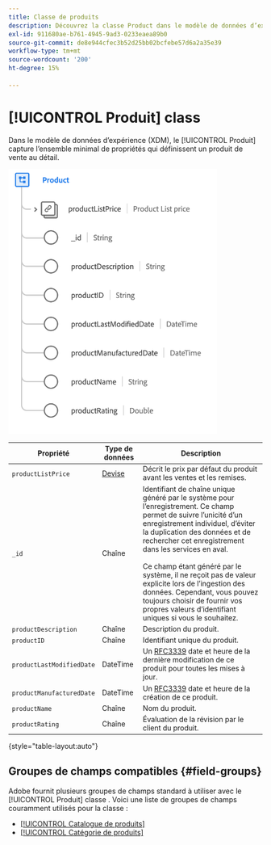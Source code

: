 ```yaml
---
title: Classe de produits
description: Découvrez la classe Product dans le modèle de données d’expérience (XDM).
exl-id: 911680ae-b761-4945-9ad3-0233eaea89b0
source-git-commit: de8e944cfec3b52d25bb02bcfebe57d6a2a35e39
workflow-type: tm+mt
source-wordcount: '200'
ht-degree: 15%

---
```


# [!UICONTROL Produit] class

Dans le modèle de données d’expérience (XDM), le [!UICONTROL Produit] capture l’ensemble minimal de propriétés qui définissent un produit de vente au détail.

![](../images/classes/product.png)

| Propriété | Type de données | Description |
| --- | --- | --- |
| `productListPrice` | [Devise](../data-types/currency.md) | Décrit le prix par défaut du produit avant les ventes et les remises. |
| `_id` | Chaîne | Identifiant de chaîne unique généré par le système pour l’enregistrement. Ce champ permet de suivre l’unicité d’un enregistrement individuel, d’éviter la duplication des données et de rechercher cet enregistrement dans les services en aval.<br><br>Ce champ étant généré par le système, il ne reçoit pas de valeur explicite lors de l’ingestion des données. Cependant, vous pouvez toujours choisir de fournir vos propres valeurs d’identifiant uniques si vous le souhaitez. |
| `productDescription` | Chaîne | Description du produit. |
| `productID` | Chaîne | Identifiant unique du produit. |
| `productLastModifiedDate` | DateTime | Un [RFC3339](https://datatracker.ietf.org/doc/html/rfc3339) date et heure de la dernière modification de ce produit pour toutes les mises à jour. |
| `productManufacturedDate` | DateTime | Un [RFC3339](https://datatracker.ietf.org/doc/html/rfc3339) date et heure de la création de ce produit. |
| `productName` | Chaîne | Nom du produit. |
| `productRating` | Chaîne | Évaluation de la révision par le client du produit. |

{style="table-layout:auto"}

## Groupes de champs compatibles {#field-groups}

Adobe fournit plusieurs groupes de champs standard à utiliser avec le [!UICONTROL Produit] classe . Voici une liste de groupes de champs couramment utilisés pour la classe :

* [[!UICONTROL Catalogue de produits]](../field-groups/product/product-catalog.md)
* [[!UICONTROL Catégorie de produits]](../field-groups/product/product-category.md)
